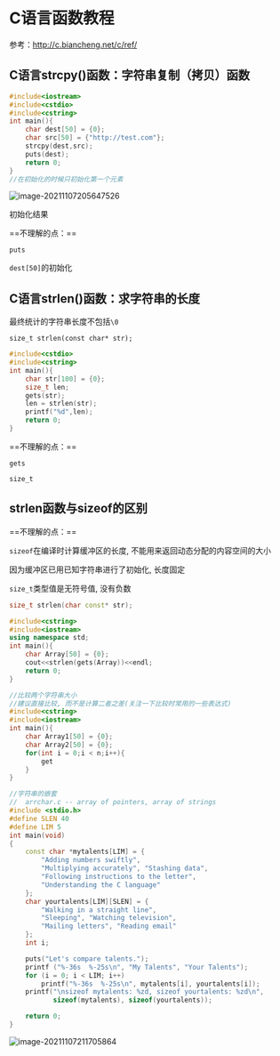 # C语言函数教程

参考：http://c.biancheng.net/c/ref/

## C语言strcpy()函数：字符串复制（拷贝）函数

```c++
#include<iostream>
#include<cstdio>
#include<cstring>
int main(){
    char dest[50] = {0};
    char src[50] = {"http://test.com"};
    strcpy(dest,src);
    puts(dest);
    return 0;
}
//在初始化的时候只初始化第一个元素
```

![image-20211107205647526](D:\CPrograming\MyPic\image-20211107205647526.png)

初始化结果

==不理解的点：==

`puts`

`dest[50]`的初始化



## C语言strlen()函数：求字符串的长度

最终统计的字符串长度不包括`\0`

`size_t strlen(const char* str);`

```c++
#include<cstdio>
#include<cstring>
int main(){
    char str[100] = {0};
    size_t len;
    gets(str);
    len = strlen(str);
    printf("%d",len);
    return 0;
}
```

==不理解的点：==

`gets`

`size_t`



## strlen函数与sizeof的区别

==不理解的点：==

`sizeof`在编译时计算缓冲区的长度, 不能用来返回动态分配的内容空间的大小

因为缓冲区已用已知字符串进行了初始化, 长度固定

`size_t`类型值是无符号值, 没有负数

```c++
size_t strlen(char const* str);
```

```c++
#include<cstring>
#include<iostream>
using namespace std;
int main(){
    char Array[50] = {0};
    cout<<strlen(gets(Array))<<endl;
    return 0;
}
```

```c++
//比较两个字符串大小
//建议直接比较, 而不是计算二者之差(关注一下比较时常用的一些表达式)
#include<cstring>
#include<iostream>
int main(){
    char Array1[50] = {0};
    char Array2[50] = {0};
    for(int i = 0;i < n;i++){
        get
    }
}
```

```c++
//字符串的嵌套
//  arrchar.c -- array of pointers, array of strings
#include <stdio.h>
#define SLEN 40
#define LIM 5
int main(void)
{
    const char *mytalents[LIM] = {
        "Adding numbers swiftly",
        "Multiplying accurately", "Stashing data",
        "Following instructions to the letter",
        "Understanding the C language"
    };
    char yourtalents[LIM][SLEN] = {
        "Walking in a straight line",
        "Sleeping", "Watching television",
        "Mailing letters", "Reading email"
    };
    int i;

    puts("Let's compare talents.");
    printf ("%-36s  %-25s\n", "My Talents", "Your Talents");
    for (i = 0; i < LIM; i++)
        printf("%-36s  %-25s\n", mytalents[i], yourtalents[i]);
    printf("\nsizeof mytalents: %zd, sizeof yourtalents: %zd\n",
           sizeof(mytalents), sizeof(yourtalents));

    return 0;
}
```

![image-20211107211705864](D:\CPrograming\MyPic\image-20211107211705864.png)

 